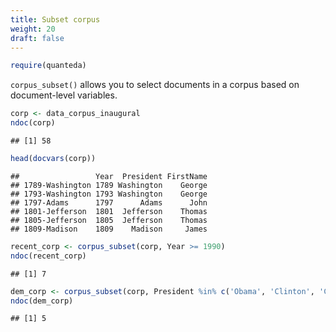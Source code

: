 ```yaml
---
title: Subset corpus
weight: 20
draft: false
---
```



```r
require(quanteda)
```

`corpus_subset()` allows you to select documents in a corpus based on document-level variables.


```r
corp <- data_corpus_inaugural
ndoc(corp)
```

```
## [1] 58
```

```r
head(docvars(corp))
```

```
##                 Year  President FirstName
## 1789-Washington 1789 Washington    George
## 1793-Washington 1793 Washington    George
## 1797-Adams      1797      Adams      John
## 1801-Jefferson  1801  Jefferson    Thomas
## 1805-Jefferson  1805  Jefferson    Thomas
## 1809-Madison    1809    Madison     James
```

```r
recent_corp <- corpus_subset(corp, Year >= 1990)
ndoc(recent_corp)
```

```
## [1] 7
```

```r
dem_corp <- corpus_subset(corp, President %in% c('Obama', 'Clinton', 'Carter'))
ndoc(dem_corp)
```

```
## [1] 5
```
